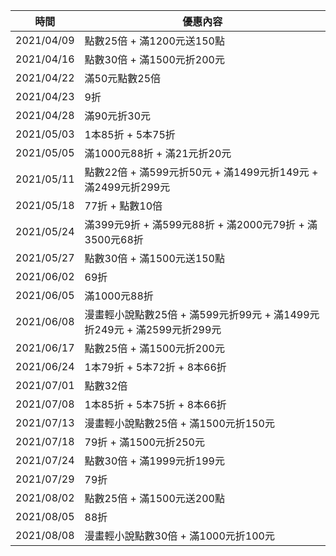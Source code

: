 | 時間 | 優惠內容 |
| ---- | -------- |
| 2021/04/09 | 點數25倍 + 滿1200元送150點 |
| 2021/04/16 | 點數30倍 + 滿1500元折200元 |
| 2021/04/22 | 滿50元點數25倍 |
| 2021/04/23 | 9折 |
| 2021/04/28 | 滿90元折30元 |
| 2021/05/03 | 1本85折 + 5本75折 |
| 2021/05/05 | 滿1000元88折 + 滿21元折20元 |
| 2021/05/11 | 點數22倍 + 滿599元折50元 + 滿1499元折149元 + 滿2499元折299元 |
| 2021/05/18 | 77折 + 點數10倍 |
| 2021/05/24 | 滿399元9折 + 滿599元88折 + 滿2000元79折 + 滿3500元68折 |
| 2021/05/27 | 點數30倍 + 滿1500元送150點 |
| 2021/06/02 | 69折 |
| 2021/06/05 | 滿1000元88折 |
| 2021/06/08 | 漫畫輕小說點數25倍 + 滿599元折99元 + 滿1499元折249元 + 滿2599元折299元 |
| 2021/06/17 | 點數25倍 + 滿1500元折200元 |
| 2021/06/24 | 1本79折 + 5本72折 + 8本66折 |
| 2021/07/01 | 點數32倍 |
| 2021/07/08 | 1本85折 + 5本75折 + 8本66折 |
| 2021/07/13 | 漫畫輕小說點數25倍 + 滿1500元折150元 |
| 2021/07/18 | 79折 + 滿1500元折250元 |
| 2021/07/24 | 點數30倍 + 滿1999元折199元 |
| 2021/07/29 | 79折 |
| 2021/08/02 | 點數25倍 + 滿1500元送200點 |
| 2021/08/05 | 88折 |
| 2021/08/08 | 漫畫輕小說點數30倍 + 滿1000元折100元 |
